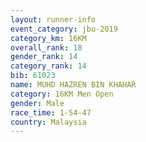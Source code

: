 ```yaml
---
layout: runner-info 
event_category: jbu-2019 
category_km: 16KM  
overall_rank: 18
gender_rank: 14
category_rank: 14
bib: 61023
name: MUHD HAZREN BIN KHAHAR
category: 16KM Men Open
gender: Male
race_time: 1-54-47
country: Malaysia
---
```

